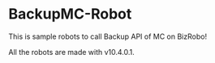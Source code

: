 ﻿# BackupMC-Robot

This is sample robots to call Backup API of MC on BizRobo!

All the robots are made with v10.4.0.1.
